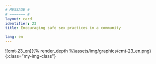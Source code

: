 ```yaml
---
# MESSAGE #
# ======= #
layout: card
identifier: 23
title: Encouraging safe sex practices in a community

lang: en
---
```


![cmt-23_en]({% render_depth %}assets/img/graphics/cmt-23_en.png){:class="my-img-class"}
